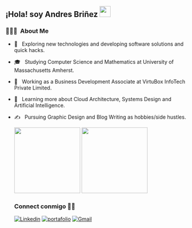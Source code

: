 <h2>¡Hola!  soy Andres Briñez  <img src="https://raw.githubusercontent.com/iampavangandhi/iampavangandhi/master/gifs/Hi.gif" width="30px"></h2>



<h3> 👨🏻‍💻 &nbsp;About Me </h3>


- 🤔 &nbsp; Exploring new technologies and developing software solutions and quick hacks.
- 🎓 &nbsp; Studying Computer Science and Mathematics at University of Massachusetts Amherst.
- 💼 &nbsp; Working as a Business Development Associate at VirtuBox InfoTech Private Limited.
- 🌱 &nbsp; Learning more about Cloud Architecture, Systems Design and Artificial Intelligence.
- ✍️ &nbsp; Pursuing Graphic Design and Blog Writing as hobbies/side hustles.
 

 
   <img height="180em" src="https://github-readme-stats.vercel.app/api?username=andres-brinez&theme==buefy&show_icons=true" />
   <img height="180em" src="https://github-readme-stats.vercel.app/api/top-langs/?username=andres-brinez&themebuefy&layout=compact" />
 

  <h3>Connect conmigo 🤝🏻 </h3>

     [![Linkedin](https://img.shields.io/badge/-LinkedIn-blue?style=flat&logo=Linkedin&logoColor=white)]('https://www.linkedin.com/in/andres-bri%C3%B1ez/')
    <a href="https://andres-brinez.github.io/proyecto-portafolio/" target="_blank"><img alt="portafolio" src="https://img.shields.io/badge/Website-Portafolio-007ACC"></a>
     [![Gmail](https://img.shields.io/badge/-Gmail-c14438?style=flat&logo=Gmail&logoColor=white)](mailto:brinezlopez08@gmail.com)

